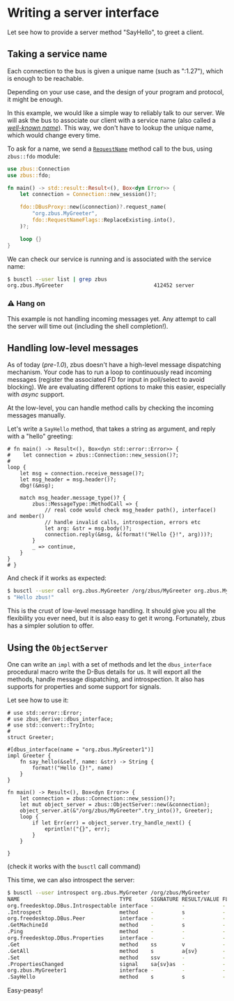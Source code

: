 # Writing a server interface

Let see how to provide a server method "SayHello", to greet a client.

## Taking a service name

Each connection to the bus is given a unique name (such as ":1.27"), which is
enough to be reachable.

Depending on your use case, and the design of your program and protocol, it
might be enough.

In this example, we would like a simple way to reliably talk to our server. We
will ask the bus to associate our client with a service name (also called a
*[well-known name]*). This way, we don't have to lookup the unique name, which
would change every time.

To ask for a name, we send a [`RequestName`] method call to the bus, using
`zbus::fdo` module:

```rust
use zbus::Connection
use zbus::fdo;

fn main() -> std::result::Result<(), Box<dyn Error>> {
    let connection = Connection::new_session()?;

    fdo::DBusProxy::new(&connection)?.request_name(
        "org.zbus.MyGreeter",
        fdo::RequestNameFlags::ReplaceExisting.into(),
    )?;

    loop {}
}
```

We can check our service is running and is associated with the service name:

```bash
$ busctl --user list | grep zbus
org.zbus.MyGreeter                             412452 server            elmarco :1.396        user@1000.service -       -
```

### ⚠ Hang on

This example is not handling incoming messages yet. Any attempt to call the
server will time out (including the shell completion!).

## Handling low-level messages

As of today (*pre-1.0*), zbus doesn't have a high-level message dispatching
mechanism. Your code has to run a loop to continuously read incoming messages
(register the associated FD for input in poll/select to avoid blocking). We are
evaluating different options to make this easier, especially with *async*
support.

At the low-level, you can handle method calls by checking the incoming messages
manually.

Let's write a `SayHello` method, that takes a string as argument, and reply with
a "hello" greeting:

```rust,no_run
# fn main() -> Result<(), Box<dyn std::error::Error>> {
#    let connection = zbus::Connection::new_session()?;
#
loop {
    let msg = connection.receive_message()?;
    let msg_header = msg.header()?;
    dbg!(&msg);

    match msg_header.message_type()? {
        zbus::MessageType::MethodCall => {
            // real code would check msg_header path(), interface() and member()
            // handle invalid calls, introspection, errors etc
            let arg: &str = msg.body()?;
            connection.reply(&msg, &(format!("Hello {}!", arg)))?;
        }
        _ => continue,
    }
}
# }
```

And check if it works as expected:

```bash
$ busctl --user call org.zbus.MyGreeter /org/zbus/MyGreeter org.zbus.MyGreeter1 SayHello s "zbus"
s "Hello zbus!"
```
This is the crust of low-level message handling. It should give you all the
flexibility you ever need, but it is also easy to get it wrong. Fortunately,
zbus has a simpler solution to offer.

## Using the `ObjectServer`

One can write an `impl` with a set of methods and let the `dbus_interface`
procedural macro write the D-Bus details for us. It will export all the methods,
handle message dispatching, and introspection. It also has supports for
properties and some support for signals.

Let see how to use it:

```rust,no_run
# use std::error::Error;
# use zbus_derive::dbus_interface;
# use std::convert::TryInto;
#
struct Greeter;

#[dbus_interface(name = "org.zbus.MyGreeter1")]
impl Greeter {
    fn say_hello(&self, name: &str) -> String {
        format!("Hello {}!", name)
    }
}

fn main() -> Result<(), Box<dyn Error>> {
    let connection = zbus::Connection::new_session()?;
    let mut object_server = zbus::ObjectServer::new(&connection);
    object_server.at(&"/org/zbus/MyGreeter".try_into()?, Greeter);
    loop {
        if let Err(err) = object_server.try_handle_next() {
            eprintln!("{}", err);
        }
    }

}
```

(check it works with the `busctl` call command)

This time, we can also introspect the server:

```bash
$ busctl --user introspect org.zbus.MyGreeter /org/zbus/MyGreeter
NAME                                TYPE      SIGNATURE RESULT/VALUE FLAGS
org.freedesktop.DBus.Introspectable interface -         -            -
.Introspect                         method    -         s            -
org.freedesktop.DBus.Peer           interface -         -            -
.GetMachineId                       method    -         s            -
.Ping                               method    -         -            -
org.freedesktop.DBus.Properties     interface -         -            -
.Get                                method    ss        v            -
.GetAll                             method    s         a{sv}        -
.Set                                method    ssv       -            -
.PropertiesChanged                  signal    sa{sv}as  -            -
org.zbus.MyGreeter1                 interface -         -            -
.SayHello                           method    s         s            -
```

Easy-peasy!

[well-known name]: https://dbus.freedesktop.org/doc/dbus-specification.html#message-protocol-names-bus
[`RequestName`]: https://dbus.freedesktop.org/doc/dbus-specification.html#bus-messages-request-name
